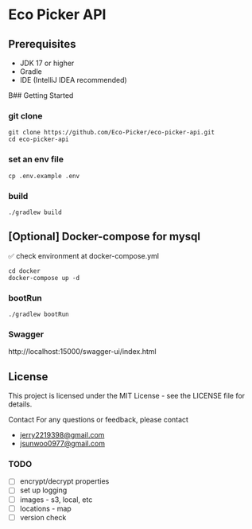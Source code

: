 # Eco Picker API

## Prerequisites

- JDK 17 or higher
- Gradle
- IDE (IntelliJ IDEA recommended)

B## Getting Started

### git clone

```shell
git clone https://github.com/Eco-Picker/eco-picker-api.git
cd eco-picker-api
```

### set an env file

```shell
cp .env.example .env
```

### build

```shell
./gradlew build 
```

## [Optional] Docker-compose for mysql

✅ check environment at docker-compose.yml

```shell
cd docker
docker-compose up -d 
```

### bootRun

```shell
./gradlew bootRun
```

### Swagger

http://localhost:15000/swagger-ui/index.html

## License

This project is licensed under the MIT License - see the LICENSE file for details.

Contact
For any questions or feedback, please contact

- [jerry2219398\@gmail.com](mailto:jerry2219398@gmail.com?subject=ecopicker)
- [jsunwoo0977\@gmail.com](mailto:jsunwoo0977@gmail.com?subject=ecopicker)

### TODO

- [ ] encrypt/decrypt properties
- [ ] set up logging
- [ ] images - s3, local, etc
- [ ] locations - map
- [ ] version check 
